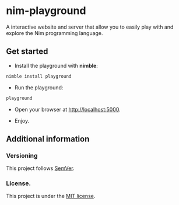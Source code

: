 # nim-playground

A interactive website and server that allow you to easily play with and explore the Nim programming language.

## Get started

* Install the playground with **nimble**:

```bash
nimble install playground
```

* Run the playground:

```bash
playground
```

* Open your browser at [http://localhost:5000](http://localhost:5000).

* Enjoy.


## Additional information

### Versioning

This project follows [SemVer](semver.org).

### License.

This project is under the [MIT license](https://opensource.org/licenses/MIT).

